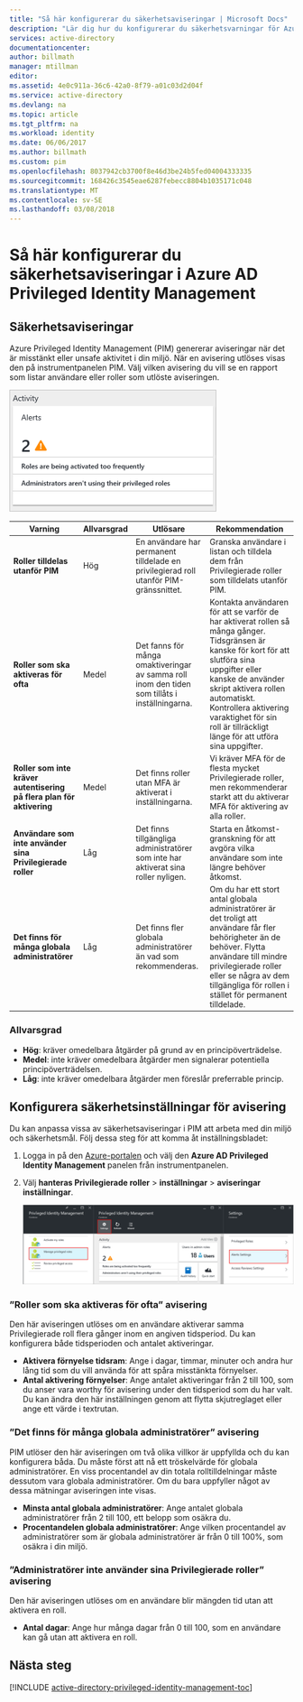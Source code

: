 ```yaml
---
title: "Så här konfigurerar du säkerhetsaviseringar | Microsoft Docs"
description: "Lär dig hur du konfigurerar du säkerhetsvarningar för Azure Privileged Identity Management-tillägg."
services: active-directory
documentationcenter: 
author: billmath
manager: mtillman
editor: 
ms.assetid: 4e0c911a-36c6-42a0-8f79-a01c03d2d04f
ms.service: active-directory
ms.devlang: na
ms.topic: article
ms.tgt_pltfrm: na
ms.workload: identity
ms.date: 06/06/2017
ms.author: billmath
ms.custom: pim
ms.openlocfilehash: 8037942cb3700f8e46d3be24b5fed04004333335
ms.sourcegitcommit: 168426c3545eae6287febecc8804b1035171c048
ms.translationtype: MT
ms.contentlocale: sv-SE
ms.lasthandoff: 03/08/2018
---
```

# <a name="how-to-configure-security-alerts-in-azure-ad-privileged-identity-management"></a>Så här konfigurerar du säkerhetsaviseringar i Azure AD Privileged Identity Management
## <a name="security-alerts"></a>Säkerhetsaviseringar
Azure Privileged Identity Management (PIM) genererar aviseringar när det är misstänkt eller unsafe aktivitet i din miljö. När en avisering utlöses visas den på instrumentpanelen PIM. Välj vilken avisering du vill se en rapport som listar användare eller roller som utlöste aviseringen.

![PIM instrumentpanelen säkerhetsaviseringar – skärmbild][1]

| Varning | Allvarsgrad | Utlösare | Rekommendation |
| --- | --- | --- | --- |
| **Roller tilldelas utanför PIM** |Hög |En användare har permanent tilldelade en privilegierad roll utanför PIM-gränssnittet. |Granska användare i listan och tilldela dem från Privilegierade roller som tilldelats utanför PIM. |
| **Roller som ska aktiveras för ofta** |Medel |Det fanns för många omaktiveringar av samma roll inom den tiden som tillåts i inställningarna. |Kontakta användaren för att se varför de har aktiverat rollen så många gånger. Tidsgränsen är kanske för kort för att slutföra sina uppgifter eller kanske de använder skript aktivera rollen automatiskt. Kontrollera aktivering varaktighet för sin roll är tillräckligt länge för att utföra sina uppgifter. |
| **Roller som inte kräver autentisering på flera plan för aktivering** |Medel |Det finns roller utan MFA är aktiverat i inställningarna. |Vi kräver MFA för de flesta mycket Privilegierade roller, men rekommenderar starkt att du aktiverar MFA för aktivering av alla roller. |
| **Användare som inte använder sina Privilegierade roller** |Låg |Det finns tillgängliga administratörer som inte har aktiverat sina roller nyligen. |Starta en åtkomst-granskning för att avgöra vilka användare som inte längre behöver åtkomst. |
| **Det finns för många globala administratörer** |Låg |Det finns fler globala administratörer än vad som rekommenderas. |Om du har ett stort antal globala administratörer är det troligt att användare får fler behörigheter än de behöver. Flytta användare till mindre privilegierade roller eller se några av dem tillgängliga för rollen i stället för permanent tilldelade. |

### <a name="severity"></a>Allvarsgrad
* **Hög**: kräver omedelbara åtgärder på grund av en principöverträdelse. 
* **Medel**: inte kräver omedelbara åtgärder men signalerar potentiella principöverträdelsen.
* **Låg**: inte kräver omedelbara åtgärder men föreslår preferrable princip.

## <a name="configure-security-alert-settings"></a>Konfigurera säkerhetsinställningar för avisering
Du kan anpassa vissa av säkerhetsaviseringar i PIM att arbeta med din miljö och säkerhetsmål. Följ dessa steg för att komma åt inställningsbladet:

1. Logga in på den [Azure-portalen](https://portal.azure.com/) och välj den **Azure AD Privileged Identity Management** panelen från instrumentpanelen.
2. Välj **hanteras Privilegierade roller** > **inställningar** > **aviseringar inställningar**.
   
    ![Navigera till säkerhetsinställningar för aviseringar][2]

### <a name="roles-are-being-activated-too-frequently-alert"></a>”Roller som ska aktiveras för ofta” avisering
Den här aviseringen utlöses om en användare aktiverar samma Privilegierade roll flera gånger inom en angiven tidsperiod. Du kan konfigurera både tidsperioden och antalet aktiveringar.

* **Aktivera förnyelse tidsram**: Ange i dagar, timmar, minuter och andra hur lång tid som du vill använda för att spåra misstänkta förnyelser.
* **Antal aktivering förnyelser**: Ange antalet aktiveringar från 2 till 100, som du anser vara worthy för avisering under den tidsperiod som du har valt. Du kan ändra den här inställningen genom att flytta skjutreglaget eller ange ett värde i textrutan.

### <a name="there-are-too-many-global-administrators-alert"></a>”Det finns för många globala administratörer” avisering
PIM utlöser den här aviseringen om två olika villkor är uppfyllda och du kan konfigurera båda. Du måste först att nå ett tröskelvärde för globala administratörer. En viss procentandel av din totala rolltilldelningar måste dessutom vara globala administratörer. Om du bara uppfyller något av dessa mätningar aviseringen inte visas.  

* **Minsta antal globala administratörer**: Ange antalet globala administratörer från 2 till 100, ett belopp som osäkra du.
* **Procentandelen globala administratörer**: Ange vilken procentandel av administratörer som är globala administratörer är från 0 till 100%, som osäkra i din miljö.

### <a name="administrators-arent-using-their-privileged-roles-alert"></a>”Administratörer inte använder sina Privilegierade roller” avisering
Den här aviseringen utlöses om en användare blir mängden tid utan att aktivera en roll.

* **Antal dagar**: Ange hur många dagar från 0 till 100, som en användare kan gå utan att aktivera en roll.

## <a name="next-steps"></a>Nästa steg
[!INCLUDE [active-directory-privileged-identity-management-toc](../../includes/active-directory-privileged-identity-management-toc.md)]

<!--Image references-->

[1]: ./media/active-directory-privileged-identity-management-how-to-configure-security-alerts/PIM_security_dash.png
[2]: ./media/active-directory-privileged-identity-management-how-to-configure-security-alerts/PIM_security_settings.png

